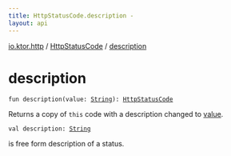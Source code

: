 ```yaml
---
title: HttpStatusCode.description - 
layout: api
---
```


<div class='api-docs-breadcrumbs'><a href="../index.html">io.ktor.http</a> / <a href="index.html">HttpStatusCode</a> / <a href="./description.html">description</a></div>

# description

<div class="overload-group" markdown="1">

<div class="signature"><code><span class="keyword">fun </span><span class="identifier">description</span><span class="symbol">(</span><span class="parameterName" id="io.ktor.http.HttpStatusCode$description(kotlin.String)/value">value</span><span class="symbol">:</span>&nbsp;<a href="https://kotlinlang.org/api/latest/jvm/stdlib/kotlin/-string/index.html"><span class="identifier">String</span></a><span class="symbol">)</span><span class="symbol">: </span><a href="index.html"><span class="identifier">HttpStatusCode</span></a></code></div>

Returns a copy of <code>this</code> code with a description changed to <a href="description.html#io.ktor.http.HttpStatusCode$description(kotlin.String)/value">value</a>.

</div>
<div class="overload-group" markdown="1">

<div class="signature"><code><span class="keyword">val </span><span class="identifier">description</span><span class="symbol">: </span><a href="https://kotlinlang.org/api/latest/jvm/stdlib/kotlin/-string/index.html"><span class="identifier">String</span></a></code></div>

is free form description of a status.

</div>
